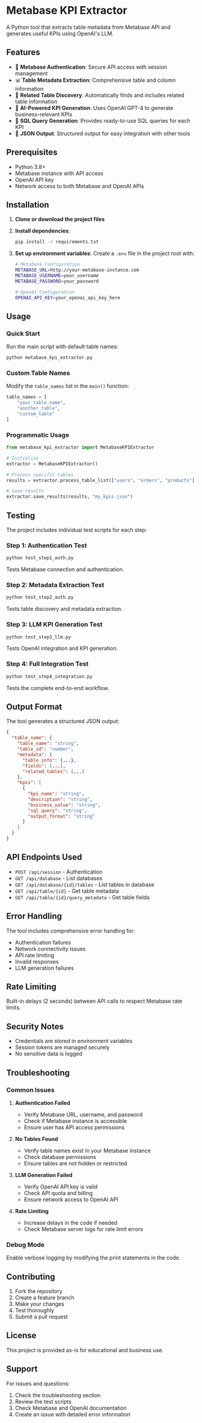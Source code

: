 # Metabase KPI Extractor

A Python tool that extracts table metadata from Metabase API and generates useful KPIs using OpenAI's LLM.

## Features

- 🔐 **Metabase Authentication**: Secure API access with session management
- 📊 **Table Metadata Extraction**: Comprehensive table and column information
- 🔗 **Related Table Discovery**: Automatically finds and includes related table information
- 🤖 **AI-Powered KPI Generation**: Uses OpenAI GPT-4 to generate business-relevant KPIs
- 📝 **SQL Query Generation**: Provides ready-to-use SQL queries for each KPI
- 💾 **JSON Output**: Structured output for easy integration with other tools

## Prerequisites

- Python 3.8+
- Metabase instance with API access
- OpenAI API key
- Network access to both Metabase and OpenAI APIs

## Installation

1. **Clone or download the project files**
2. **Install dependencies**:
   ```bash
   pip install -r requirements.txt
   ```

3. **Set up environment variables**:
   Create a `.env` file in the project root with:
   ```bash
   # Metabase Configuration
   METABASE_URL=http://your-metabase-instance.com
   METABASE_USERNAME=your_username
   METABASE_PASSWORD=your_password
   
   # OpenAI Configuration
   OPENAI_API_KEY=your_openai_api_key_here
   ```

## Usage

### Quick Start

Run the main script with default table names:
```bash
python metabase_kpi_extractor.py
```

### Custom Table Names

Modify the `table_names` list in the `main()` function:
```python
table_names = [
    "your_table_name",
    "another_table",
    "custom_table"
]
```

### Programmatic Usage

```python
from metabase_kpi_extractor import MetabaseKPIExtractor

# Initialize
extractor = MetabaseKPIExtractor()

# Process specific tables
results = extractor.process_table_list(["users", "orders", "products"])

# Save results
extractor.save_results(results, "my_kpis.json")
```

## Testing

The project includes individual test scripts for each step:

### Step 1: Authentication Test
```bash
python test_step1_auth.py
```
Tests Metabase connection and authentication.

### Step 2: Metadata Extraction Test
```bash
python test_step2_auth.py
```
Tests table discovery and metadata extraction.

### Step 3: LLM KPI Generation Test
```bash
python test_step3_llm.py
```
Tests OpenAI integration and KPI generation.

### Step 4: Full Integration Test
```bash
python test_step4_integration.py
```
Tests the complete end-to-end workflow.

## Output Format

The tool generates a structured JSON output:

```json
{
  "table_name": {
    "table_name": "string",
    "table_id": "number",
    "metadata": {
      "table_info": {...},
      "fields": [...],
      "related_tables": [...]
    },
    "kpis": [
      {
        "kpi_name": "string",
        "description": "string",
        "business_value": "string",
        "sql_query": "string",
        "output_format": "string"
      }
    ]
  }
}
```

## API Endpoints Used

- `POST /api/session` - Authentication
- `GET /api/database` - List databases
- `GET /api/database/{id}/tables` - List tables in database
- `GET /api/table/{id}` - Get table metadata
- `GET /api/table/{id}/query_metadata` - Get table fields

## Error Handling

The tool includes comprehensive error handling for:
- Authentication failures
- Network connectivity issues
- API rate limiting
- Invalid responses
- LLM generation failures

## Rate Limiting

Built-in delays (2 seconds) between API calls to respect Metabase rate limits.

## Security Notes

- Credentials are stored in environment variables
- Session tokens are managed securely
- No sensitive data is logged

## Troubleshooting

### Common Issues

1. **Authentication Failed**
   - Verify Metabase URL, username, and password
   - Check if Metabase instance is accessible
   - Ensure user has API access permissions

2. **No Tables Found**
   - Verify table names exist in your Metabase instance
   - Check database permissions
   - Ensure tables are not hidden or restricted

3. **LLM Generation Failed**
   - Verify OpenAI API key is valid
   - Check API quota and billing
   - Ensure network access to OpenAI API

4. **Rate Limiting**
   - Increase delays in the code if needed
   - Check Metabase server logs for rate limit errors

### Debug Mode

Enable verbose logging by modifying the print statements in the code.

## Contributing

1. Fork the repository
2. Create a feature branch
3. Make your changes
4. Test thoroughly
5. Submit a pull request

## License

This project is provided as-is for educational and business use.

## Support

For issues and questions:
1. Check the troubleshooting section
2. Review the test scripts
3. Check Metabase and OpenAI documentation
4. Create an issue with detailed error information 